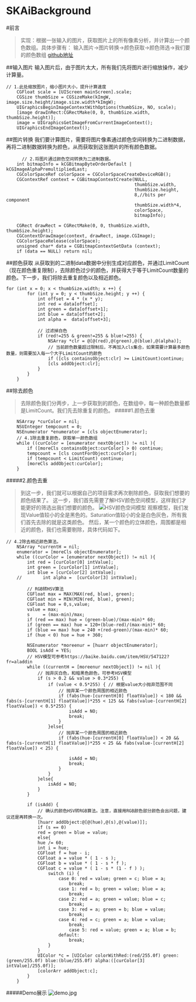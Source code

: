 # SKAiBackground
#前言
 >实现：根据一张输入的图片，获取图片上的所有像素分析，并计算出一个颜色数组。具体步骤有：
输入图片→图片转换→颜色获取→颜色筛选→我们要的颜色数组
[github地址](https://github.com/Spriea/SKAiBackground)

##输入图片
输入图片后，由于图片太大，所有我们先将图片进行缩放操作，减少计算量。

```
// 1.此处缩放图片，缩小图片大小，提升计算速度
    CGFloat scale = [UIScreen mainScreen].scale;
    CGSize thumbSize = CGSizeMake(kImgW, image.size.height/image.size.width*kImgW);
    UIGraphicsBeginImageContextWithOptions(thumbSize, NO, scale);
    [image drawInRect:CGRectMake(0, 0, thumbSize.width, thumbSize.height)];
    image = UIGraphicsGetImageFromCurrentImageContext();
    UIGraphicsEndImageContext();
```
##图片转换
我们要计算图片，需要将图片像素通过颜色空间转换为二进制数据，再将二进制数据转换为颜色，从而获取到这张图片的所有颜色数据。
```
      // 2.将图片通过颜色空间转换为二进制数据。
    int bitmapInfo = kCGBitmapByteOrderDefault | kCGImageAlphaPremultipliedLast;
    CGColorSpaceRef colorSpace = CGColorSpaceCreateDeviceRGB();
    CGContextRef context = CGBitmapContextCreate(NULL,
                                                 thumbSize.width,
                                                 thumbSize.height,
                                                 8,//bits per component
                                                 thumbSize.width*4,
                                                 colorSpace,
                                                 bitmapInfo);
    
    CGRect drawRect = CGRectMake(0, 0, thumbSize.width, thumbSize.height);
    CGContextDrawImage(context, drawRect, image.CGImage);
    CGColorSpaceRelease(colorSpace);
    unsigned char* data = CGBitmapContextGetData (context);
    if (data == NULL) return nil;
```
##颜色获取
从获取到的二进制data数据中分别生成对应颜色，并通过LimitCount（现在颜色重复限制），去除颜色过少的颜色，并获得大于等于LimitCount数量的颜色。下一步，我们将除去重复颜色以及相近颜色。
```
for (int x = 0; x < thumbSize.width; x ++) {
        for (int y = 0; y < thumbSize.height; y ++) {
            int offset = 4 * (x * y);
            int red = data[offset];
            int green = data[offset+1];
            int blue = data[offset+2];
            int alpha =  data[offset+3];
        
            // 过滤掉白色
            if (red!=255 & green!=255 & blue!=255) {
                NSArray *clr = @[@(red),@(green),@(blue),@(alpha)];
                // 当前颜色数量超过限制后，不再加入cls集合，如果需要计算最多颜色数量，则需要加入每一个大于LimitCount的颜色
                if ([cls containsObject:clr] >= LimitCount)continue;
                [cls addObject:clr];
            }
        }
    }
```
##除去颜色
>去除颜色我们分两步，上一步获取到的颜色，在数组中，每一种颜色数量都是LimitCount。我们先去除重复的颜色。
#####1.颜色去重
```
    NSArray *curColor = nil;
    NSUInteger tempcount = 0;
    NSEnumerator *enumerator = [cls objectEnumerator];
    // 4.1除去重复颜色，获取单一颜色数组
    while ((curColor = [enumerator nextObject]) != nil ){
        if ([moreCls containsObject:curColor] > 0) continue;
        tempcount = [cls countForObject:curColor];
        if (tempcount < LimitCount) continue;
        [moreCls addObject:curColor];
    }
```
#####2.颜色去重
>到这一步，我们就可以根据自己的项目需求再次剔除颜色，获取我们想要的颜色结果了。
这一步，我们首先需要了解HSV颜色空间模型，这样我们才能更好的筛选出我们想要的颜色。
![HSV颜色空间模型](https://upload-images.jianshu.io/upload_images/2013062-ae176d6067d08553.png?imageMogr2/auto-orient/strip%7CimageView2/2/w/1240)
观察模型，我们发现Value值较小的全是黑色的。Saturation值较小的全是白色灰色，所有我们首先去除的就是这类颜色。
然后，某一个颜色的立体颜色，周围都是相近的颜色，我们也需要剔除，具体代码如下。
```
// 4.2除去相近颜色算法。
    NSArray *currentH = nil;
    enumerator = [moreCls objectEnumerator];
    while ((curColor = [enumerator nextObject]) != nil ){
        int red = [curColor[0] intValue];
        int green = [curColor[1] intValue];
        int blue = [curColor[2] intValue];
    //        int alpha =  [curColor[3] intValue];
        
        // RGB转HSV算法
        CGFloat max = MAX(MAX(red, blue), green);
        CGFloat min = MIN(MIN(red, blue), green);
        CGFloat hue = 0,s,value;
        value = max;
        s     = (max-min)/max;
        if (red == max) hue = (green-blue)/(max-min)* 60;
        if (green == max) hue = 120+(blue-red)/(max-min)* 60;
        if (blue == max) hue = 240 +(red-green)/(max-min)* 60;
        if (hue < 0) hue = hue + 360;

        NSEnumerator *moreenur = [huarr objectEnumerator];
        BOOL isAdd = YES;
        // HSV模型可参考https://baike.baidu.com/item/HSV/547122?fr=aladdin
        while ((currentH = [moreenur nextObject]) != nil ){
            // 抛弃灰白色，和暗黑色颜色，可参考HSV模型
            if (s > 0.2 && value > 0.3*255) {
                if (value < 0.5*255) { // 根据value大小抛弃范围不同
                    // 抛弃某一个颜色周围的相近颜色
                    if (fabs(hue-[currentH[0] floatValue]) < 180 && fabs(s-[currentH[1] floatValue])*255 < 125 && fabs(value-[currentH[2] floatValue]) < 0.5*255) {
                        isAdd = NO;
                        break;
                    }
                }else{
                    // 抛弃某一个颜色周围的相近颜色
                    if (fabs(hue-[currentH[0] floatValue]) < 20 && fabs(s-[currentH[1] floatValue])*255 < 25 && fabs(value-[currentH[2] floatValue]) < 25) {

                        isAdd = NO;
                        break;
                    }
                }
            }else{
                isAdd = NO;
            }
        }

        if (isAdd) {
            // 确认的颜色HSV转RGB算法。注意，直接用RGB颜色部分颜色会出问题，建议还是再转换一次。
            [huarr addObject:@[@(hue),@(s),@(value)]];
            if (s == 0)
            red = green = blue = value;
            else{
            hue /= 60;
            int i = hue;
            CGFloat f = hue - i;
            CGFloat a = value * ( 1 - s );
            CGFloat b = value * ( 1 - s * f );
            CGFloat c = value * ( 1 - s * (1 - f ) );
                switch (i) {
                    case 0: red = value; green = c; blue = a;
                        break;
                    case 1: red = b; green = value; blue = a;
                        break;
                    case 2: red = a; green = value; blue = c;
                        break;
                    case 3: red = a; green = b; blue = value;
                        break;
                    case 4: red = c; green = a; blue = value;
                        break;
                        case 5: red = value; green = a; blue = b;
                    default:
                        break;
                }
            }
            UIColor *c = [UIColor colorWithRed:(red/255.0f) green:(green/255.0f) blue:(blue/255.0f) alpha:([curColor[3] intValue]/255.0f)];
            [colorArr addObject:c];
        }
    }
```
#####Demo展示
![demo.jpg](https://upload-images.jianshu.io/upload_images/2013062-a2ba21345dec9062.jpg?imageMogr2/auto-orient/strip%7CimageView2/2/w/500)
